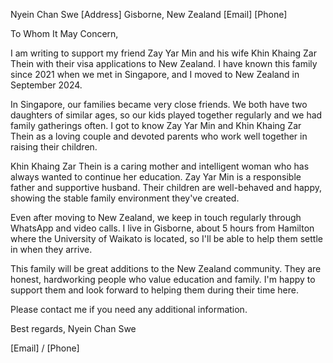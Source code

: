 Nyein Chan Swe
[Address]
Gisborne, New Zealand
[Email]
[Phone]

To Whom It May Concern,

I am writing to support my friend Zay Yar Min and his wife Khin Khaing Zar Thein with their visa applications to New Zealand. I have known this family since 2021 when we met in Singapore, and I moved to New Zealand in September 2024.

In Singapore, our families became very close friends. We both have two daughters of similar ages, so our kids played together regularly and we had family gatherings often. I got to know Zay Yar Min and Khin Khaing Zar Thein as a loving couple and devoted parents who work well together in raising their children.

Khin Khaing Zar Thein is a caring mother and intelligent woman who has always wanted to continue her education. Zay Yar Min is a responsible father and supportive husband. Their children are well-behaved and happy, showing the stable family environment they've created.

Even after moving to New Zealand, we keep in touch regularly through WhatsApp and video calls. I live in Gisborne, about 5 hours from Hamilton where the University of Waikato is located, so I'll be able to help them settle in when they arrive.

This family will be great additions to the New Zealand community. They are honest, hardworking people who value education and family. I'm happy to support them and look forward to helping them during their time here.

Please contact me if you need any additional information.

Best regards,
Nyein Chan Swe

[Email] / [Phone]